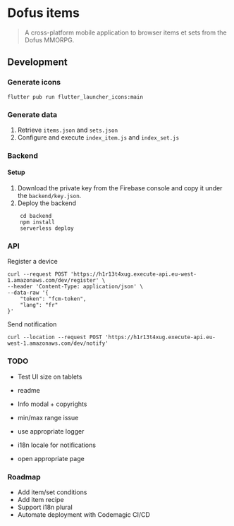 # Dofus items
> A cross-platform mobile application to browser items et sets from the Dofus MMORPG.


## Development

### Generate icons
```
flutter pub run flutter_launcher_icons:main
```

### Generate data
1. Retrieve `items.json` and `sets.json`
2. Configure and execute `index_item.js` and `index_set.js`

### Backend

#### Setup
1. Download the private key from the Firebase console and copy it under the `backend/key.json`.
2. Deploy the backend
```
    cd backend
    npm install
    serverless deploy
```

### API
Register a device
```
curl --request POST 'https://h1r13t4xug.execute-api.eu-west-1.amazonaws.com/dev/register' \
--header 'Content-Type: application/json' \
--data-raw '{
	"token": "fcm-token",
	"lang": "fr"
}'
```

Send notification
```
curl --location --request POST 'https://h1r13t4xug.execute-api.eu-west-1.amazonaws.com/dev/notify'
```

### TODO
- Test UI size on tablets
- readme
- Info modal + copyrights
- min/max range issue
- use appropriate logger

- i18n locale for notifications
- open appropriate page


### Roadmap
- Add item/set conditions
- Add item recipe
- Support i18n plural
- Automate deployment with Codemagic CI/CD

